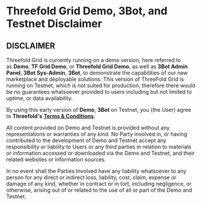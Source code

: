 # Threefold Grid Demo, 3Bot, and Testnet Disclaimer

## DISCLAIMER

Threefold Grid is currently running on a demo version, here referred to as __Demo__, __TF Grid Demo__, or __Threefold Grid Demo__, as well as __3Bot Admin Panel__, __3Bot Sys-Admin__, __3Bot__, to demonstrate the capabilities of our new marketplace and deployable solutions.
This version of ThreeFold Grid is running on Testnet, which is not suited for production, therefore there would be no guarantees whatsoever provided to users including but not limited to uptime, or data availability.

By using this early version of __Demo__, __3Bot__ on Testnet, you (the User) agree to __Threefold's__ [__Terms & Conditions__](https://wiki.threefold.io/#/termsconditions).

All content provided on Demo and Testnet is provided without any representations or warranties of any kind. No Party involved in, or having contributed to the development of Demo and Testnet accept any responsibility or liability to Users or any third parties in relation to materials or information accessed or downloaded via the Demo and Testnet, and their related websites or information sources. 

In no event shall the Parties Involved have any liability whatsoever to any person for any direct or indirect loss, liability, cost, claim, expense or damage of any kind, whether in contract or in tort, including negligence, or otherwise, arising out of or related to the use of all or part of the Demo and Testnet.
